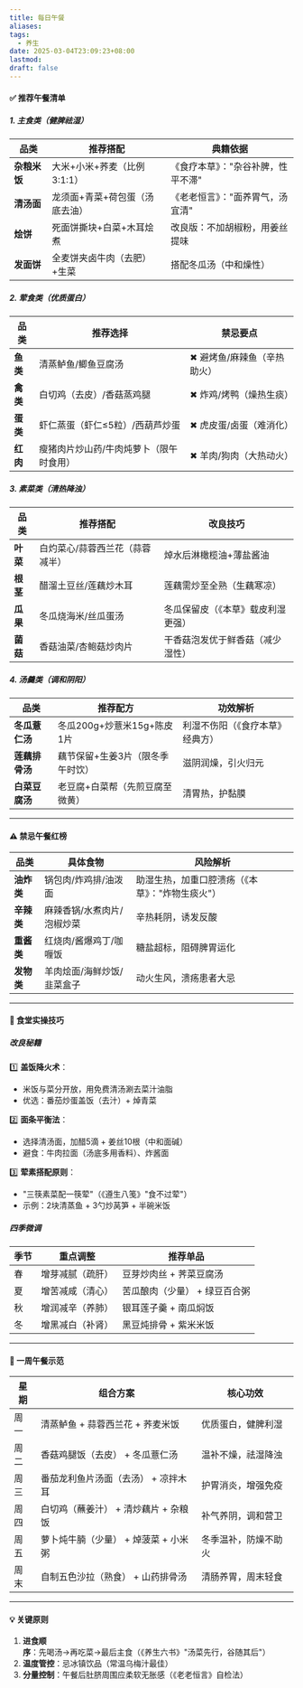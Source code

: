 ```yaml
---
title: 每日午餐
aliases: 
tags:
  - 养生
date: 2025-03-04T23:09:23+08:00
lastmod: 
draft: false
---
```




#### **✅ 推荐午餐清单**  
##### **1. 主食类（健脾祛湿）**
| **品类**       | **推荐搭配**                              | **典籍依据**                                  |  
|----------------|------------------------------------------|---------------------------------------------|  
| **杂粮米饭**   | 大米+小米+荞麦（比例3:1:1）              | 《食疗本草》："杂谷补脾，性平不滞"            |  
| **清汤面**     | 龙须面+青菜+荷包蛋（汤底去油）           | 《老老恒言》："面养胃气，汤宜清"              |  
| **烩饼**       | 死面饼撕块+白菜+木耳烩煮                 | 改良版：不加胡椒粉，用姜丝提味                |  
| **发面饼**     | 全麦饼夹卤牛肉（去肥）+生菜               | 搭配冬瓜汤（中和燥性）                        |  

##### **2. 荤食类（优质蛋白）**
| **品类**       | **推荐选择**                              | **禁忌要点**                                  |  
|----------------|------------------------------------------|---------------------------------------------|  
| **鱼类**       | 清蒸鲈鱼/鲫鱼豆腐汤                      | ✖ 避烤鱼/麻辣鱼（辛热助火）                   |  
| **禽类**       | 白切鸡（去皮）/香菇蒸鸡腿                | ✖ 炸鸡/烤鸭（燥热生痰）                       |  
| **蛋类**       | 虾仁蒸蛋（虾仁≤5粒）/西葫芦炒蛋          | ✖ 虎皮蛋/卤蛋（难消化）                       |  
| **红肉**       | 瘦猪肉片炒山药/牛肉炖萝卜（限午时食用）   | ✖ 羊肉/狗肉（大热动火）                       |  

##### **3. 素菜类（清热降浊）**
| **品类**       | **推荐搭配**                              | **改良技巧**                                  |  
|----------------|------------------------------------------|---------------------------------------------|  
| **叶菜**       | 白灼菜心/蒜蓉西兰花（蒜蓉减半）          | 焯水后淋橄榄油+薄盐酱油                       |  
| **根茎**       | 醋溜土豆丝/莲藕炒木耳                    | 莲藕需炒至全熟（生藕寒凉）                    |  
| **瓜果**       | 冬瓜烧海米/丝瓜蛋汤                      | 冬瓜保留皮（《本草》载皮利湿更强）            |  
| **菌菇**       | 香菇油菜/杏鲍菇炒肉片                    | 干香菇泡发优于鲜香菇（减少湿性）              |  

##### **4. 汤羹类（调和阴阳）**
| **品类**       | **推荐配方**                              | **功效解析**                                  |  
|----------------|------------------------------------------|---------------------------------------------|  
| **冬瓜薏仁汤** | 冬瓜200g+炒薏米15g+陈皮1片               | 利湿不伤阳（《食疗本草》经典方）              |  
| **莲藕排骨汤** | 藕节保留+生姜3片（限冬季午时饮）          | 滋阴润燥，引火归元                            |  
| **白菜豆腐汤** | 老豆腐+白菜帮（先煎豆腐至微黄）           | 清胃热，护黏膜                                |  

---

#### **⚠️ 禁忌午餐红榜**  
| **品类**       | **具体食物**                              | **风险解析**                                  |  
|----------------|------------------------------------------|---------------------------------------------|  
| **油炸类**     | 锅包肉/炸鸡排/油泼面                     | 助湿生热，加重口腔溃疡（《本草》："炸物生痰火"） |  
| **辛辣类**     | 麻辣香锅/水煮肉片/泡椒炒菜               | 辛热耗阴，诱发反酸                            |  
| **重酱类**     | 红烧肉/酱爆鸡丁/咖喱饭                   | 糖盐超标，阻碍脾胃运化                        |  
| **发物类**     | 羊肉烩面/海鲜炒饭/韭菜盒子                | 动火生风，溃疡患者大忌                        |  

---

#### **🏫 食堂实操技巧**  
##### **改良秘籍**  
1️⃣ **盖饭降火术**：  
   - 米饭与菜分开放，用免费清汤涮去菜汁油脂  
   - 优选：番茄炒蛋盖饭（去汁）+ 焯青菜  

2️⃣ **面条平衡法**：  
   - 选择清汤面，加醋5滴 + 姜丝10根（中和面碱）  
   - 避食：牛肉拉面（汤底多用香料）、炸酱面  

3️⃣ **荤素搭配原则**：  
   - "三筷素菜配一筷荤"（《遵生八笺》"食不过荤"）  
   - 示例：2块清蒸鱼 + 3勺炒莴笋 + 半碗米饭  

##### **四季微调**  
| **季节** | **重点调整**                              | **推荐单品**                                  |  
|----------|------------------------------------------|---------------------------------------------|  
| 春       | 增芽减腻（疏肝）                         | 豆芽炒肉丝 + 荠菜豆腐汤                      |  
| 夏       | 增苦减咸（清心）                         | 苦瓜酿肉（少量） + 绿豆百合粥                 |  
| 秋       | 增润减辛（养肺）                         | 银耳莲子羹 + 南瓜焖饭                        |  
| 冬       | 增黑减白（补肾）                         | 黑豆炖排骨 + 紫米米饭                        |  

---

#### **📝 一周午餐示范**  
| **星期** | **组合方案**                              | **核心功效**                                  |  
|----------|------------------------------------------|---------------------------------------------|  
| 周一     | 清蒸鲈鱼 + 蒜蓉西兰花 + 荞麦米饭          | 优质蛋白，健脾利湿                            |  
| 周二     | 香菇鸡腿饭（去皮） + 冬瓜薏仁汤           | 温补不燥，祛湿降浊                            |  
| 周三     | 番茄龙利鱼片汤面（去汤） + 凉拌木耳        | 护胃消炎，增强免疫                            |  
| 周四     | 白切鸡（蘸姜汁） + 清炒藕片 + 杂粮饭      | 补气养阴，调和营卫                            |  
| 周五     | 萝卜炖牛腩（少量） + 焯菠菜 + 小米粥       | 冬季温补，防燥不助火                          |  
| 周末     | 自制五色沙拉（熟食） + 山药排骨汤          | 清肠养胃，周末轻食                            |  

---

#### **💡 关键原则**  
1. **进食顺序**：先喝汤→再吃菜→最后主食（《养生六书》"汤菜先行，谷随其后"）  
2. **温度管控**：忌冰镇饮品（常温乌梅汁最佳）  
3. **分量控制**：午餐后肚脐周围应柔软无胀感（《老老恒言》自检法）  
